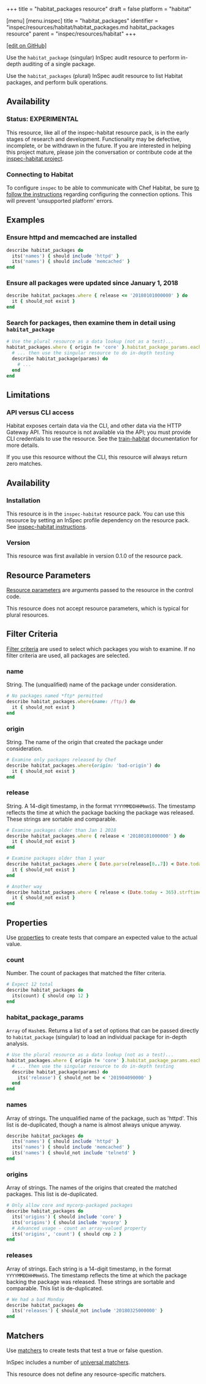 +++
title = "habitat_packages resource"
draft = false
platform = "habitat"

[menu]
  [menu.inspec]
    title = "habitat_packages"
    identifier = "inspec/resources/habitat/habitat_packages.md habitat_packages resource"
    parent = "inspec/resources/habitat"
+++

[\[edit on GitHub\]](https://github.com/inspec/inspec-habitat/blob/master/docs/resources/habitat_packages.md)

Use the `habitat_package` (singular) InSpec audit resource to perform in-depth auditing of a single package.

Use the `habitat_packages` (plural) InSpec audit resource to list Habitat packages, and perform bulk operations.

## Availability

### Status: EXPERIMENTAL

This resource, like all of the inspec-habitat resource pack, is in the early stages of research and development. Functionality may be defective, incomplete, or be withdrawn in the future. If you are interested in helping this project mature, please join the conversation or contribute code at the [inspec-habitat project](https://github.com/inspec/inspec-habitat).

### Connecting to Habitat

To configure `inspec` to be able to communicate with Chef Habitat, be sure [to follow the instructions](https://github.com/inspec/inspec-habitat#configuring-inspec-to-reach-habitat) regarding configuring the connection options. This will prevent 'unsupported platform' errors.

## Examples

### Ensure httpd and memcached are installed

```ruby
describe habitat_packages do
  its('names') { should include 'httpd' }
  its('names') { should include 'memcached' }
end
```

### Ensure all packages were updated since January 1, 2018

```ruby
describe habitat_packages.where { release <= '20180101000000' } do
  it { should_not exist }
end
```

### Search for packages, then examine them in detail using `habitat_package`

```ruby
# Use the plural resource as a data lookup (not as a test)...
habitat_packages.where { origin != 'core' }.habitat_package_params.each do |params|
  # ... then use the singular resource to do in-depth testing
  describe habitat_package(params) do
    # ...
  end
end
```

## Limitations

### API versus CLI access

Habitat exposes certain data via the CLI, and other data via the HTTP Gateway API. This resource is not available via the API; you must provide CLI credentials to use the resource. See the [train-habitat](https://github.com/inspec/train-habitat) documentation for more details.

If you use this resource without the CLI, this resource will always return zero matches.

## Availability

### Installation

This resource is in the `inspec-habitat` resource pack. You can use this resource by setting an InSpec profile dependency on the resource pack. See [inspec-habitat instructions](https://github.com/inspec/inspec-habitat#installation).

### Version

This resource was first available in version 0.1.0 of the resource pack.

## Resource Parameters

[Resource parameters](/inspec/glossary/#resource-parameter) are arguments passed to the resource in the control code.

This resource does not accept resource parameters, which is typical for plural resources.

## Filter Criteria

[Filter criteria](/inspec/glossary/#filter-criteria) are used to select which packages you wish to examine. If no filter criteria are used, all packages are selected.

### name

String. The (unqualified) name of the package under consideration.

```ruby
# No packages named *ftp* permitted
describe habitat_packages.where(name: /ftp/) do
  it { should_not exist }
end
```

### origin

String. The name of the origin that created the package under consideration.

```ruby
# Examine only packages released by Chef
describe habitat_packages.where(origin: 'bad-origin') do
  it { should_not exist }
end
```

### release

String. A 14-digit timestamp, in the format `YYYYMMDDHHMmmSS`. The timestamp reflects the time at which the package backing the package was released. These strings are sortable and comparable.

```ruby
# Examine packages older than Jan 1 2018
describe habitat_packages.where { release < '20180101000000' } do
  it { should_not exist }
end

# Examine packages older than 1 year
describe habitat_packages.where { Date.parse(release[0..7]) < Date.today - 365 } do
  it { should_not exist }
end

# Another way
describe habitat_packages.where { release < (Date.today - 365).strftime('%Y%m%d000000') } do
  it { should_not exist }
end

```

## Properties

Use [properties](/inspec/glossary/#property) to create tests that compare an expected value to the actual value.

### count

Number. The count of packages that matched the filter criteria.

```ruby
# Expect 12 total
describe habitat_packages do
  its(count) { should cmp 12 }
end
```

### habitat_package_params

`Array` of `Hash`es. Returns a list of a set of options that can be passed directly to `habitat_package` (singular) to load an individual package for in-depth analysis.

```ruby
# Use the plural resource as a data lookup (not as a test)...
habitat_packages.where { origin != 'core' }.habitat_package_params.each do |params|
  # ... then use the singular resource to do in-depth testing
  describe habitat_package(params) do
    its('release') { should_not be < '201904090000' }
  end
end
```

### names

Array of strings. The unqualified name of the package, such as 'httpd'. This list is de-duplicated, though a name is almost always unique anyway.

```ruby
describe habitat_packages do
  its('names') { should include 'httpd' }
  its('names') { should include 'memcached' }
  its('names') { should_not include 'telnetd' }
end
```

### origins

Array of strings. The names of the origins that created the matched packages.
This list is de-duplicated.

```ruby
# Only allow core and mycorp-packaged packages
describe habitat_packages do
  its('origins') { should include 'core' }
  its('origins') { should include 'mycorp' }
  # Advanced usage - count an array-valued property
  its('origins', 'count') { should cmp 2 }
end
```

### releases

Array of strings. Each string is a 14-digit timestamp, in the format `YYYYMMDDHHMmmSS`. The timestamp reflects the time at which the package backing the package was released. These strings are sortable and comparable. This list is de-duplicated.

```ruby
# We had a bad Monday
describe habitat_packages do
  its('releases') { should_not include '20180325000000' }
end
```

## Matchers

Use [matchers](/inspec/glossary/#matcher) to create tests that test a true or false question.

InSpec includes a number of [universal matchers](/inspec/matchers/).

This resource does not define any resource-specific matchers.
